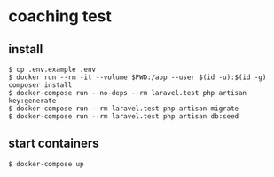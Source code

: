 # coaching test

## install
```shell
$ cp .env.example .env
$ docker run --rm -it --volume $PWD:/app --user $(id -u):$(id -g) composer install
$ docker-compose run --no-deps --rm laravel.test php artisan key:generate
$ docker-compose run --rm laravel.test php artisan migrate
$ docker-compose run --rm laravel.test php artisan db:seed
```

## start containers
```shell
$ docker-compose up
```
